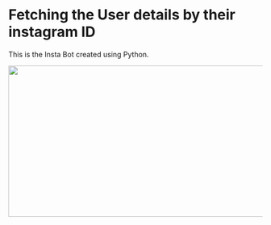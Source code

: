 # Fetching the User details by their instagram ID
 This is the Insta Bot  created using Python. 

<p align= "center"><img src="https://github.com/ROHAN0011/Fetching-the-User-details-by-their-instagram-ID/blob/41d198ec9866d86d29a96ea0273092f1f2907f37/Insta%20Bot.jpeg" width="600" height= "300"></p>




















